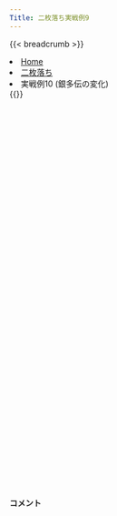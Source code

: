 ```yaml
---
Title: 二枚落ち実戦例9
---
```

{{< breadcrumb >}}
  <li class="breadcrumb-item"><a href="/shogi-beginners/">Home</a></li>
  <li class="breadcrumb-item"><a href="/shogi-beginners/2mai/">二枚落ち</a></li>
  <li class="breadcrumb-item active" aria-current="page">実戦例10 (銀多伝の変化)</li>
{{</ breadcrumb >}}
<div class="row pt-3">
  <div class="col-sm" tabindex="-1">
    <script id="example-kif" type="text/plain">
手合割：二枚落ち
下手：下手
上手：上手
手数----指手---------消費時間--
*<ruby>銀多伝<rt>ぎんたでん</rt></ruby><ruby>定跡<rt>じょうせき</rt></ruby>の<ruby>勝<rt>か</rt></ruby>ち<ruby>方<rt>かた</rt></ruby>をおぼえましょう。
*<div class="text-center"><img class="img-fluid pt-3 w-50" src="/shogi-beginners/img/cat40.webp"></div>
   1 ６二銀(71)
   2 ７六歩(77)
   3 ５四歩(53)
   4 ４六歩(47)
   5 ５三銀(62)
   6 ４五歩(46)
   7 ３二金(41)
   8 ４八銀(39)
   9 ５二玉(51)
  10 ４七銀(48)
  11 ６四歩(63)
  12 ３六歩(37)
  13 ６三玉(52)
  14 ３五歩(36)
  15 ２二銀(31)
  16 ５六歩(57)
  17 ７四歩(73)
  18 ６八銀(79)
  19 ６二金(61)
  20 ５七銀(68)
  21 ７三金(62)
  22 ４六銀(57)
  23 ８四金(73)
  24 ５八飛(28)
  25 ７三桂(81)
  26 ４八玉(59)
  27 ８五金(84)
  28 ３八玉(48)
  29 ７六金(85)
*<ruby>７六<rt>ななろく</rt></ruby><ruby>歩<rt>ふ</rt></ruby>はタダで<ruby>取<rt>と</rt></ruby>らせて<ruby>駒<rt>こま</rt></ruby><ruby>組<rt>ぐ</rt></ruby>みを<ruby>急<rt>いそ</rt><ruby>ぐのが<ruby>一般的<rt>いっぱんてき</rt></ruby>な<ruby>指<rt>さ</rt></ruby>し<ruby>方<rt>かた</rt></ruby>です。
  30 ７八金(69)
  31 ８四歩(83)
  32 ４八金(49)
  33 ９四歩(93)
  34 ５五歩(56)
  35 同　歩(54)
  36 同　飛(58)
  37 ５四歩打
  38 ５六飛(55)
  39 ７五金(76)
  40 ５九飛(56)
  41 ７六金(75)
*<ruby>上手<rt>うわて</rt></ruby>が<ruby>手<rt>て</rt></ruby>を<ruby>変<rt>か</rt></ruby>えてきた<ruby>場合<rt>ばあい</rt></ruby>の<ruby>指<rt>さ</rt></ruby>し<ruby>方<rt>かた</rt></ruby>を<ruby>考<rt>かんが</rt></ruby>えてみましょう。
  42 ６六歩(67)
*☗<ruby>５六<rt>ごーろく</rt></ruby><ruby>飛<rt>ひ</rt></ruby>では<ruby>千日手<rt>せんにちて</rt></ruby>になる<ruby>可能性<rt>かのうせい</rt></ruby>があります。☗<ruby>６六<rt>ろくろく</rt></ruby><ruby>歩<rt>ふ</rt></ruby>がおすすめです。
  43 ４二金(32)
  44 ６五歩(66)
*この<ruby>手<rt>て</rt></ruby>は<ruby>浮<rt>う</rt></ruby>かびにくいかも<ruby>知<rt>し</rt></ruby>れませんが、☖<ruby>同歩<rt>どうふ</rt></ruby>とさせることで<ruby>攻<rt>せ</rt></ruby>め<ruby>筋<rt>すじ</rt></ruby>が<ruby>生<rt>しょう</rt></ruby>じます。
  45 同　歩(64)
*<ruby>問題<rt>もんだい</rt></ruby>: <ruby>次<rt>つぎ</rt></ruby>の<ruby>手<rt>て</rt></ruby>を<ruby>考<rt>かんが</rt></ruby>えてみましょう。
*<div><img class="img-fluid" src="/shogi-beginners/img/cat2.webp"></div>
  46 ５五歩打
*<ruby>歩<rt>ふ</rt></ruby>を手に入れ、６<ruby>筋<rt>すじ</rt></ruby>の<ruby>歩<rt>ふ</rt></ruby>を<ruby>突<rt>つ</rt></ruby>き<ruby>捨<rt>す</rt></ruby>てただけでこの<ruby>攻<rt>せ</rt></ruby>めが<ruby>成立<rt>せいりつ</rt></ruby>します。
  47 同　歩(54)
  48 同　銀(46)
  49 ６六歩(65)
*☖<ruby>５四<rt>ごーよん</rt></ruby><ruby>歩<rt>ふ</rt></ruby>は☗<ruby>６四<rt>ろくよん</rt></ruby><ruby>歩<rt>ふ</rt></ruby>で<ruby>下手<rt>したて</rt></ruby>の<ruby>攻<rt>せ</rt></ruby>めが<ruby>炸裂<rt>さくれつ</rt></ruby>します。
  50 ５四歩打
  51 ６二銀(53)
*<ruby>問題<rt>もんだい</rt></ruby>: <ruby>次<rt>つぎ</rt></ruby>の<ruby>手<rt>て</rt></ruby>を<ruby>考<rt>かんが</rt></ruby>えてみましょう。
*<div><img class="img-fluid" src="/shogi-beginners/img/cat2.webp"></div>
  52 ６六銀(55)
*<ruby>拠点<rt>きょてん</rt></ruby>だけ<ruby>作<rt>つく</rt></ruby>って<ruby>穏<rt>おだ</rt></ruby>やかに<ruby>指<rt>さ</rt></ruby>していくのがいいです。
  53 ３一銀(22)
  54 ９六歩(97)
  55 ６六金(76)
  56 同　角(88)
  57 ６四歩打
  58 ７七桂(89)
  59 ５八歩打
  60 ６九飛(59)
  61 ５二玉(63)
  62 ３四歩(35)
  63 １四歩(13)
  64 ７二金打
  65 ６三銀打
  66 ６二金(72)
  67 同　玉(52)
  68 ５三銀打
  69 ７二玉(62)
  70 ８四角(66)
  71 ８三歩打
  72 ５七角(84)
*いろいろな<ruby>指<rt>さ</rt></ruby>し<ruby>方<rt>かた</rt></ruby>がありますが、<ruby>拠点<rt>きょてん</rt></ruby>をいかしながらゆっくり<ruby>指<rt>さ</rt></ruby>していきましょう。
  73 ４四歩(43)
  74 同　銀成(53)
  75 ６二金打
  76 ３三歩成(34)
  77 同　桂(21)
  78 ３五角(57)
  79 ５二銀(63)
  80 ３四歩打
  81 ３二銀(31)
  82 ３三歩成(34)
  83 同　銀(32)
  84 同　成銀(44)
  85 同　金(42)
  86 ７六桂打
  87 ６五歩(64)
  88 同　桂(77)
  89 同　桂(73)
  90 同　飛(69)
  91 ６三桂打
  92 ６四桂打
  93 ７三玉(72)
  94 ６二角成(35)
  95 同　玉(73)
*<ruby>問題<rt>もんだい</rt></ruby>: <ruby>次<rt>つぎ</rt></ruby>の<ruby>手<rt>て</rt></ruby>を<ruby>考<rt>かんが</rt></ruby>えてみましょう。
*<div><img class="img-fluid" src="/shogi-beginners/img/cat2.webp"></div>
  96 ７三銀打
*<ruby>決<rt>き</rt></ruby>め<ruby>手<rt>て</rt></ruby>です。
  97 ５一玉(62)
  98 ５三歩成(54)
  99 ３七歩打
 100 同　桂(29)
 101 ４九角打
 102 同　金(48)
 103 ２九銀打
 104 同　玉(38)
 105 ４三銀(52)
 106 同　と(53)
 107 １五歩(14)
 108 ５二金打
*<ruby>拠点<rt>きょてん</rt></ruby>を<ruby>作<rt>つく</rt></ruby>ってからはあまり<ruby>解説<rt>かいせつ</rt></ruby>のポイントがありませんでした。６<ruby>筋<rt>すじ</rt></ruby>の<ruby>突<rt>つ</rt></ruby>き<ruby>捨<rt>す</rt></ruby>てをぜひ<ruby>覚<rt>おぼ</rt></ruby>えてください。
 109 投了
*<a href="/shogi-beginners/2mai/example11/">
*<ruby>次<rt>つぎ</rt></ruby>の<ruby>棋譜<rt>きふ</rt></ruby>を<ruby>見<rt>み</rt></ruby>よう！
*<div class="text-center"><img class="img-fluid pt-3 w-50" src="/shogi-beginners/img/cat1.webp"></div></a>
まで108手で下手の勝ち
    </script>
    <svg id="example" class="board" xmlns="http://www.w3.org/2000/svg" viewBox="0,0,400,540"></svg>
  </div>
  <div class="col-sm">
    <h4 class="pt-3">コメント</h4>
    <div id="comment"></div>
  </div>
</div>
